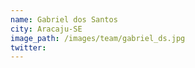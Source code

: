 ```yaml
---
name: Gabriel dos Santos
city: Aracaju-SE
image_path: /images/team/gabriel_ds.jpg
twitter: 
---
```

